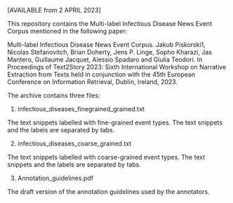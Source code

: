 [AVAILABLE from 2 APRIL 2023]

This repository contains the Multi-label Infectious Disease News Event Corpus
mentioned in the following paper:


Multi-label Infectious Disease News Event Corpus.
Jakub Piskorski1, Nicolas Stefanovitch, Brian Doherty, Jens P. Linge,
Sopho Kharazi, Jas Mantero, Guillaume Jacquet, Alessio Spadaro and Giulia Teodori.
In Proceedings of Text2Story 2023: Sixth International Workshop on Narrative Extraction 
from Texts held in conjunction with the 45th European Conference on Information Retrieval, 
Dublin, Ireland, 2023.

The archive contains three files:

1. infectious_diseases_finegrained_grained.txt

The text snippets labelled with fine-grained event types.
The text snippets and the labels are separated by tabs.

2. infectious_diseases_coarse_grained.txt

The text snippets labelled with coarse-grained event types.
The text snippets and the labels are separated by tabs.

3. Annotation_guidelines.pdf

The draft version of the annotation guidelines used by the annotators.
